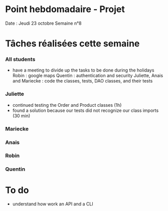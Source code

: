 # Point hebdomadaire - Projet

Date : Jeudi 23 octobre
Semaine n°8

# Tâches réalisées cette semaine
 

### All students

- have a meeting to divide up the tasks to be done during the holidays 
Robin : google maps 
Quentin : authentication and security 
Juliette, Anais and Mariecke : code the classes, tests, DAO classes, and their tests

### Juliette
- continued testing the Order and Product classes (1h)
- found a solution because our tests did not recognize our class imports (30 min)

### Mariecke 

### Anais


### Robin


### Quentin


# To do
- understand how work an API and a CLI
